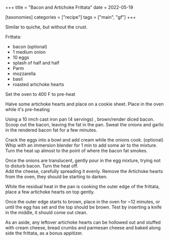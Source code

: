+++
title = "Bacon and Artichoke Frittata"
date = 2022-05-19

[taxonomies]
categories = ["recipe"]
tags = ["main", "gf"]
+++

Similar to quiche, but without the crust.
<!-- more -->

Frittata: 
- bacon (optional)
- 1 medium onion
- 10 eggs
- splash of half and half
- Parm
- mozzarella
- basil
- roasted artichoke hearts


Set the oven to 400 F to pre-heat

Halve some artichoke hearts and place on a cookie sheet.  Place in the oven while it's pre-heating

Using a 10 imch cast iron pan (4 servings) , brown/render diced bacon.
Scoop out the bacon, leaving the fat in the pan.  Sweat the onions and garlic in the 
rendered bacon fat for a few minutes.

Crack the eggs into a bowl and add cream while the onions cook. (optional) Whip with an immersion blender 
for 1 min to add some air to the mixture. Turn the heat up almost to the point of where the bacon fat smokes.

Once the onions are translucent, gently pour in the egg mixture, trying not to disturb bacon. Turn the heat off.  
Add the cheese, carefully spreading it evenly.
Remove the Artichoke hearts from the oven, they should be starting to darken.

While the residual heat in the pan is cooking the outer edge of the frittata, place a few
 artichoke hearts on top gently.

Once the outer edge starts to brown, place in the oven for ~12 minutes, or until the egg has set and the top should be brown.  Test by inserting a knife in the middle, it should come out clean.

As an aside, any leftover artichoke hearts can be hollowed out and stuffed with cream cheese, bread crumbs and parmesan cheese and baked along side the frittata, as a bonus appitizer.


